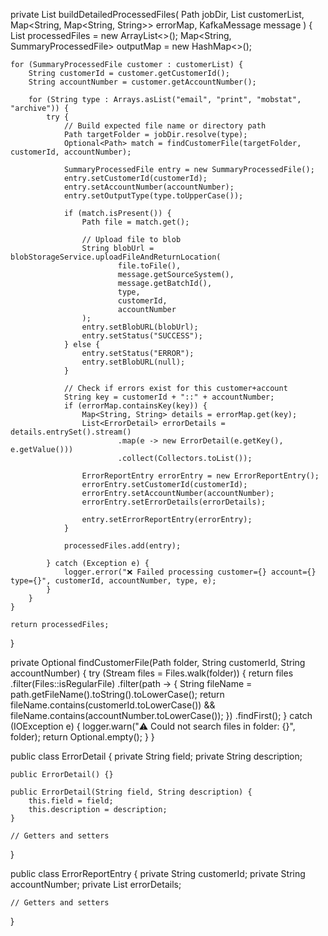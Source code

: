 private List<SummaryProcessedFile> buildDetailedProcessedFiles(
        Path jobDir,
        List<SummaryProcessedFile> customerList,
        Map<String, Map<String, String>> errorMap,
        KafkaMessage message
) {
    List<SummaryProcessedFile> processedFiles = new ArrayList<>();
    Map<String, SummaryProcessedFile> outputMap = new HashMap<>();

    for (SummaryProcessedFile customer : customerList) {
        String customerId = customer.getCustomerId();
        String accountNumber = customer.getAccountNumber();

        for (String type : Arrays.asList("email", "print", "mobstat", "archive")) {
            try {
                // Build expected file name or directory path
                Path targetFolder = jobDir.resolve(type);
                Optional<Path> match = findCustomerFile(targetFolder, customerId, accountNumber);

                SummaryProcessedFile entry = new SummaryProcessedFile();
                entry.setCustomerId(customerId);
                entry.setAccountNumber(accountNumber);
                entry.setOutputType(type.toUpperCase());

                if (match.isPresent()) {
                    Path file = match.get();

                    // Upload file to blob
                    String blobUrl = blobStorageService.uploadFileAndReturnLocation(
                            file.toFile(),
                            message.getSourceSystem(),
                            message.getBatchId(),
                            type,
                            customerId,
                            accountNumber
                    );
                    entry.setBlobURL(blobUrl);
                    entry.setStatus("SUCCESS");
                } else {
                    entry.setStatus("ERROR");
                    entry.setBlobURL(null);
                }

                // Check if errors exist for this customer+account
                String key = customerId + "::" + accountNumber;
                if (errorMap.containsKey(key)) {
                    Map<String, String> details = errorMap.get(key);
                    List<ErrorDetail> errorDetails = details.entrySet().stream()
                            .map(e -> new ErrorDetail(e.getKey(), e.getValue()))
                            .collect(Collectors.toList());

                    ErrorReportEntry errorEntry = new ErrorReportEntry();
                    errorEntry.setCustomerId(customerId);
                    errorEntry.setAccountNumber(accountNumber);
                    errorEntry.setErrorDetails(errorDetails);

                    entry.setErrorReportEntry(errorEntry);
                }

                processedFiles.add(entry);

            } catch (Exception e) {
                logger.error("❌ Failed processing customer={} account={} type={}", customerId, accountNumber, type, e);
            }
        }
    }

    return processedFiles;
}

private Optional<Path> findCustomerFile(Path folder, String customerId, String accountNumber) {
    try (Stream<Path> files = Files.walk(folder)) {
        return files
                .filter(Files::isRegularFile)
                .filter(path -> {
                    String fileName = path.getFileName().toString().toLowerCase();
                    return fileName.contains(customerId.toLowerCase()) && fileName.contains(accountNumber.toLowerCase());
                })
                .findFirst();
    } catch (IOException e) {
        logger.warn("⚠️ Could not search files in folder: {}", folder);
        return Optional.empty();
    }
}

public class ErrorDetail {
    private String field;
    private String description;

    public ErrorDetail() {}

    public ErrorDetail(String field, String description) {
        this.field = field;
        this.description = description;
    }

    // Getters and setters
}

public class ErrorReportEntry {
    private String customerId;
    private String accountNumber;
    private List<ErrorDetail> errorDetails;

    // Getters and setters
}
